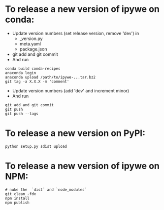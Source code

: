 # To release a new version of ipywe on conda:

* Update version numbers (set release version, remove 'dev') in 
  - _version.py
  - meta.yaml
  - package.json
* git add and git commit
* And run
```
conda build conda-recipes
anaconda login
anaconda upload /path/to/ipywe-...tar.bz2
git tag -a X.X.X -m 'comment'
```

* Update version numbers (add 'dev' and increment minor)
* And run
```
git add and git commit
git push
git push --tags
```

# To release a new version on PyPI:

    python setup.py sdist upload

# To release a new version of ipywe on NPM:
```
# nuke the  `dist` and `node_modules`
git clean -fdx
npm install
npm publish
```
